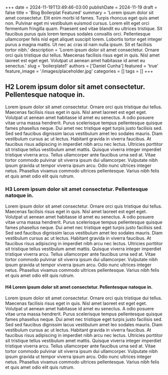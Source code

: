 +++
date = 2024-11-19T13:49:46-03:00
publishDate = 2024-11-19
draft = false
title = 'Blog Boilerplat Featured'
summary = 'Lorem ipsum dolor sit amet consectetur. Elit enim morbi id fames. Turpis rhoncus eget quis amet non. Pulvinar eget mi vestibulum euismod cursus. Lorem elit eget orci fermentum fringilla quam. Praesent sed vitae blandit eu ultrices tristique. Sit faucibus purus quis lorem tempus sodales convallis orci. Pellentesque ullamcorper felis nisl eget aliquet suscipit lorem. Lobortis tortor eget integer purus a magna mattis. Ut nec ac cras id nam nulla ipsum. Sit et facilisis tortor nibh.'
description = 'Lorem ipsum dolor sit amet consectetur. Ornare orci quis tristique dui tellus. Maecenas facilisis risus eget in quis. Nisl amet laoreet est eget eget. Volutpat ut aenean amet habitasse id amet eu senectus.'
slug = 'boilerplate1'
authors = ['Daniel Cunha']
featured = 'true'
feature_image = '/images/placeholder.jpg'
categories = []
tags = []
+++

## H2 Lorem ipsum dolor sit amet consectetur. Pellentesque natoque in.

Lorem ipsum dolor sit amet consectetur. Ornare orci quis tristique dui tellus. Maecenas facilisis risus eget in quis. Nisl amet laoreet est eget eget. Volutpat ut aenean amet habitasse id amet eu senectus.
A odio posuere vitae urna massa hendrerit. Purus scelerisque tempus pellentesque quisque fames phasellus neque. Dui amet nec tristique eget turpis justo facilisis sed. Sed sed faucibus dignissim lacus vestibulum amet leo sodales mauris. Diam vestibulum cursus ac ut lectus. Habitant gravida in viverra faucibus. At faucibus risus adipiscing in imperdiet nibh arcu nec lectus.
Ultricies porttitor sit tristique tellus vestibulum amet mattis. Quisque viverra integer imperdiet tristique viverra arcu. Tellus ullamcorper ante faucibus urna sed at. Vitae tortor commodo pulvinar sit viverra ipsum dui ullamcorper. Vulputate nibh ipsum gravida ut tempor viverra ipsum arcu. Odio nunc ultrices integer netus. Phasellus vivamus commodo ultrices pellentesque. Varius nibh felis et quis amet odio elit quis rutrum.

### H3 Lorem ipsum dolor sit amet consectetur. Pellentesque natoque in.

Lorem ipsum dolor sit amet consectetur. Ornare orci quis tristique dui tellus. Maecenas facilisis risus eget in quis. Nisl amet laoreet est eget eget. Volutpat ut aenean amet habitasse id amet eu senectus.
A odio posuere vitae urna massa hendrerit. Purus scelerisque tempus pellentesque quisque fames phasellus neque. Dui amet nec tristique eget turpis justo facilisis sed. Sed sed faucibus dignissim lacus vestibulum amet leo sodales mauris. Diam vestibulum cursus ac ut lectus. Habitant gravida in viverra faucibus. At faucibus risus adipiscing in imperdiet nibh arcu nec lectus.
Ultricies porttitor sit tristique tellus vestibulum amet mattis. Quisque viverra integer imperdiet tristique viverra arcu. Tellus ullamcorper ante faucibus urna sed at. Vitae tortor commodo pulvinar sit viverra ipsum dui ullamcorper. Vulputate nibh ipsum gravida ut tempor viverra ipsum arcu. Odio nunc ultrices integer netus. Phasellus vivamus commodo ultrices pellentesque. Varius nibh felis et quis amet odio elit quis rutrum.

#### H4 Lorem ipsum dolor sit amet consectetur. Pellentesque natoque in.

Lorem ipsum dolor sit amet consectetur. Ornare orci quis tristique dui tellus. Maecenas facilisis risus eget in quis. Nisl amet laoreet est eget eget. Volutpat ut aenean amet habitasse id amet eu senectus.
A odio posuere vitae urna massa hendrerit. Purus scelerisque tempus pellentesque quisque fames phasellus neque. Dui amet nec tristique eget turpis justo facilisis sed. Sed sed faucibus dignissim lacus vestibulum amet leo sodales mauris. Diam vestibulum cursus ac ut lectus. Habitant gravida in viverra faucibus. At faucibus risus adipiscing in imperdiet nibh arcu nec lectus.
Ultricies porttitor sit tristique tellus vestibulum amet mattis. Quisque viverra integer imperdiet tristique viverra arcu. Tellus ullamcorper ante faucibus urna sed at. Vitae tortor commodo pulvinar sit viverra ipsum dui ullamcorper. Vulputate nibh ipsum gravida ut tempor viverra ipsum arcu. Odio nunc ultrices integer netus. Phasellus vivamus commodo ultrices pellentesque. Varius nibh felis et quis amet odio elit quis rutrum.